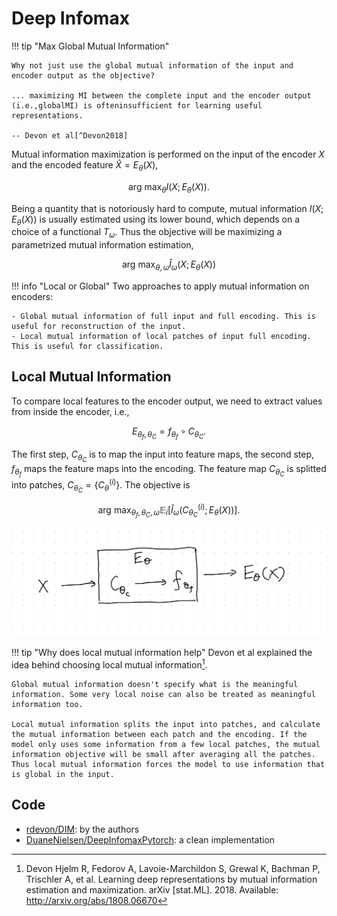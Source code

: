 # Deep Infomax


!!! tip "Max Global Mutual Information"

    Why not just use the global mutual information of the input and encoder output as the objective?

    ... maximizing MI between the complete input and the encoder output (i.e.,globalMI) is ofteninsufficient for learning useful representations.

    -- Devon et al[^Devon2018]


Mutual information maximization is performed on the input of the encoder $X$ and the encoded feature $\hat X=E_\theta (X)$,

$$
\operatorname{arg~max}_\theta I(X;E_\theta (X)).
$$



Being a quantity that is notoriously hard to compute, mutual information $I(X;E_\theta (X))$ is usually estimated using its lower bound, which depends on a choice of a functional $T_\omega$. Thus the objective will be maximizing a parametrized mutual information estimation,

$$
\operatorname{arg~max}_{\theta, \omega} \hat I_\omega(X;E_\theta (X))
$$


!!! info "Local or Global"
    Two approaches to apply mutual information on encoders:

    - Global mutual information of full input and full encoding. This is useful for reconstruction of the input.
    - Local mutual information of local patches of input full encoding. This is useful for classification.


##  Local Mutual Information

To compare local features to the encoder output, we need to extract values from inside the encoder, i.e.,

$$
E_{\theta_f, \theta_C} = f_{\theta_f} \circ C_{\theta_C}.
$$

The first step, $C_{\theta_C}$ is to map the input into feature maps, the second step, $f_{\theta_f}$ maps the feature maps into the encoding. The feature map $C_{\theta_C}$ is splitted into patches, $C_{\theta_C}=\left\{ C_\theta^{(i)} \right\}$. The objective is

$$
\operatorname{arg~max}_{\theta_f, \theta_C, \omega}\mathbb E_{i} \left[ \hat I_\omega( C_{\theta_C}^{(i)} ;E_\theta (X)) \right].
$$

![](assets/deep-infomax/deep-infomax-local-mi-architecture.jpg)

!!! tip "Why does local mutual information help"
    Devon et al explained the idea behind choosing local mutual information[^Devon2018].

    Global mutual information doesn't specify what is the meaningful information. Some very local noise can also be treated as meaningful information too.

    Local mutual information splits the input into patches, and calculate the mutual information between each patch and the encoding. If the model only uses some information from a few local patches, the mutual information objective will be small after averaging all the patches. Thus local mutual information forces the model to use information that is global in the input.






## Code

- [rdevon/DIM](https://github.com/rdevon/DIM): by the authors
- [DuaneNielsen/DeepInfomaxPytorch](https://github.com/DuaneNielsen/DeepInfomaxPytorch): a clean implementation







[^Devon2018]: Devon Hjelm R, Fedorov A, Lavoie-Marchildon S, Grewal K, Bachman P, Trischler A, et al. Learning deep representations by mutual information estimation and maximization. arXiv [stat.ML]. 2018. Available: http://arxiv.org/abs/1808.06670